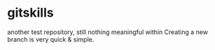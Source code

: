# gitskills
another test repository, still nothing meaningful within
Creating a new branch is very quick & simple.

